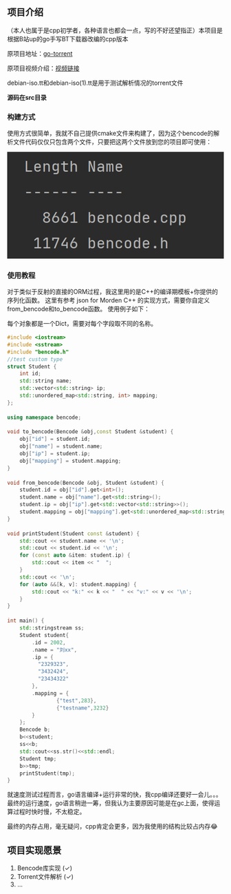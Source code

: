 ## 项目介绍
（本人也属于是cpp初学者，各种语言也都会一点，写的不好还望指正）本项目是根据B站up的go手写BT下载器改编的cpp版本

原项目地址：[go-torrent](https://github.com/archeryue/go-torrent)

原项目视频介绍：[视频链接](https://www.bilibili.com/video/BV1zZ4y1678G/)

debian-iso.tt和debian-iso(1).tt是用于测试解析情况的torrent文件

**源码在src目录**
### 构建方式
使用方式很简单，我就不自己提供cmake文件来构建了，因为这个bencode的解析文件代码仅仅只包含两个文件，只要把这两个文件放到您的项目即可使用：

![](img/img-0.png)

### 使用教程
对于类似于反射的直接的ORM过程，我这里用的是C++的编译期模板+你提供的序列化函数。
这里有参考 json for Morden C++ 的实现方式，需要你自定义from_bencode和to_bencode函数。
使用例子如下：

每个对象都是一个Dict，需要对每个字段取不同的名称。
```cpp
#include <iostream>
#include <sstream>
#include "bencode.h"
//test custom type
struct Student {
    int id;
    std::string name;
    std::vector<std::string> ip;
    std::unordered_map<std::string, int> mapping;
};

using namespace bencode;

void to_bencode(Bencode &obj,const Student &student) {
    obj["id"] = student.id;
    obj["name"] = student.name;
    obj["ip"] = student.ip;
    obj["mapping"] = student.mapping;
}

void from_bencode(Bencode &obj, Student &student) {
    student.id = obj["id"].get<int>();
    student.name = obj["name"].get<std::string>();
    student.ip = obj["ip"].get<std::vector<std::string>>();
    student.mapping = obj["mapping"].get<std::unordered_map<std::string, int>>();
}

void printStudent(Student const &student) {
    std::cout << student.name << '\n';
    std::cout << student.id << '\n';
    for (const auto &item: student.ip) {
        std::cout << item << "  ";
    }
    std::cout << '\n';
    for (auto &&[k, v]: student.mapping) {
        std::cout << "k:" << k << "  " << "v:" << v << '\n';
    }
}

int main() {
    std::stringstream ss;
    Student student{
        .id = 2002,
        .name = "刘xx",
        .ip = {
          "2329323",
          "3432424",
          "23434322"
        },
        .mapping = {
                {"test",283},
                {"testname",3232}
        }
    };
    Bencode b;
    b<<student;
    ss<<b;
    std::cout<<ss.str()<<std::endl;
    Student tmp;
    b>>tmp;
    printStudent(tmp);
}
```

就速度测试过程而言，go语言编译+运行非常的快，我cpp编译还要好一会儿。。。
最终的运行速度，go语言稍逊一筹，但我认为主要原因可能是在gc上面，使得运算过程时快时慢，不太稳定。

最终的内存占用，毫无疑问，cpp肯定会更多，因为我使用的结构比较占内存😂
## 项目实现愿景
1. Bencode库实现 (✓)
2. Torrent文件解析 (✓)
3. ...
